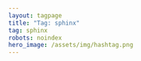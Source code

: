 ```yaml
---
layout: tagpage
title: "Tag: sphinx"
tag: sphinx
robots: noindex
hero_image: /assets/img/hashtag.png
---
```

